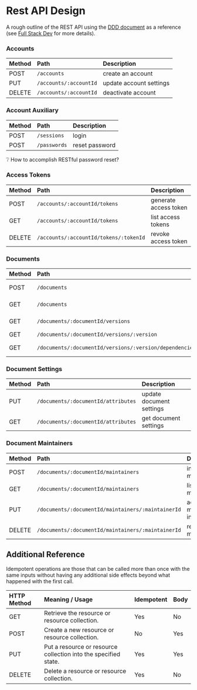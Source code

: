 # Rest API Design

A rough outline of the REST API using the [DDD document](ddd.md) as a
reference (see
[Full Stack Dev](https://gi60s.github.io/full-stack-dev/fundamentals/rest/)
for more details).

### Accounts

| Method | Path                   | Description             |
|:-------|:-----------------------|:------------------------|
| POST   | `/accounts`            | create an account       |
| PUT    | `/accounts/:accountId` | update account settings |
| DELETE | `/accounts/:accountId` | deactivate account      |

### Account Auxiliary

| Method | Path         | Description    |
|:-------|:-------------|:---------------|
| POST   | `/sessions`  | login          |
| POST   | `/passwords` | reset password |

:grey_question: How to accomplish RESTful password reset?

### Access Tokens

| Method | Path                                   | Description           |
|:-------|:---------------------------------------|:----------------------|
| POST   | `/accounts/:accountId/tokens`          | generate access token |
| GET    | `/accounts/:accountId/tokens`          | list access tokens    |
| DELETE | `/accounts/:accountId/tokens/:tokenId` | revoke access token   |

### Documents

| Method | Path                                                    | Description           |
|:-------|:--------------------------------------------------------|:----------------------|
| POST   | `/documents`                                            | upload new document   |
| GET    | `/documents`                                            | list documents        |
| GET    | `/documents/:documentId/versions`                       | list document history |
| GET    | `/documents/:documentId/versions/:version`              | get document          |
| GET    | `/documents/:documentId/versions/:version/dependencies` | list dependencies     |

### Document Settings

| Method | Path                                | Description              |
|:-------|:------------------------------------|:-------------------------|
| PUT    | `/documents/:documentId/attributes` | update document settings |
| GET    | `/documents/:documentId/attributes` | get document settings    |

### Document Maintainers

| Method | Path                                               | Description                   |
|:-------|:---------------------------------------------------|:------------------------------|
| POST   | `/documents/:documentId/maintainers`               | invite maintainer             |
| GET    | `/documents/:documentId/maintainers`               | list maintainers              |
| PUT    | `/documents/:documentId/maintainers/:maintainerId` | acknowledge maintainer invite |
| DELETE | `/documents/:documentId/maintainers/:maintainerId` | remove maintainer             |

## Additional Reference

Idempotent operations are those that can be called more than once with
the same inputs without having any additional side effects beyond what
happened with the first call.

| HTTP Method | Meaning / Usage                                                 | Idempotent | Body |
|:------------|:----------------------------------------------------------------|:-----------|:-----|
| GET         | Retrieve the resource or resource collection.                   | Yes        | No   |
| POST        | Create a new resource or resource collection.                   | No         | Yes  |
| PUT         | Put a resource or resource collection into the specified state. | Yes        | Yes  |
| DELETE      | Delete a resource or resource collection.                       | Yes        | No   |

